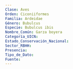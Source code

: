 ```yaml
---
Clase: Aves
Orden: Ciconiiformes
Familia: Ardeidae
Género: Bubulcus
Especie: Bubulcus ibis
Nombre_Común: Garza boyera
Categoría_UICN: 
Estado_Conservación_Nacional: 
Sector_RBHH: 
Presencia: 
Tipo_de_Dato: 
Fuente: 
---
```

